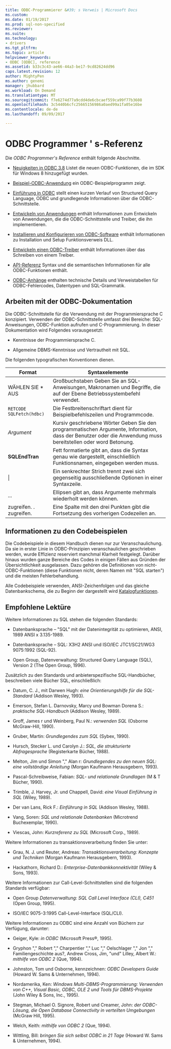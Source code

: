 ```yaml
---
title: ODBC-Programmierer &#39; s Verweis | Microsoft Docs
ms.custom: 
ms.date: 01/19/2017
ms.prod: sql-non-specified
ms.reviewer: 
ms.suite: 
ms.technology:
- drivers
ms.tgt_pltfrm: 
ms.topic: article
helpviewer_keywords:
- ODBC [ODBC], reference
ms.assetid: b33c3c43-ae66-44a3-be17-9cd82624dd96
caps.latest.revision: 12
author: MightyPen
ms.author: genemi
manager: jhubbard
ms.workload: On Demand
ms.translationtype: MT
ms.sourcegitcommit: f7e6274d77a9cdd4de6cbcaef559ca99f77b3608
ms.openlocfilehash: 3c5440b6cfc25665156986a0aed99a1fa05e16be
ms.contentlocale: de-de
ms.lasthandoff: 09/09/2017

---
```

# <a name="odbc-programmer39s-reference"></a>ODBC Programmer &#39; s-Referenz
Die *ODBC Programmer's Reference* enthält folgende Abschnitte.  
  
-   [Neuigkeiten in ODBC 3.8](../../odbc/reference/what-s-new-in-odbc-3-8.md) Listet die neuen ODBC-Funktionen, die im SDK für Windows 8 hinzugefügt wurden.  
  
-   [Beispiel-ODBC-Anwendung](../../odbc/reference/sample-odbc-program.md) ein ODBC-Beispielprogramm zeigt.  
  
-   [Einführung in ODBC](../../odbc/reference/introduction-to-odbc.md) stellt einen kurzen Verlauf von Structured Query Language, ODBC und grundlegende Informationen über die ODBC-Schnittstelle.  
  
-   [Entwickeln von Anwendungen](../../odbc/reference/develop-app/developing-applications.md) enthält Informationen zum Entwickeln von Anwendungen, die die ODBC-Schnittstelle und Treiber, die ihn implementieren.  
  
-   [Installieren und Konfigurieren von ODBC-Software](../../odbc/reference/install/installing-and-configuring-the-odbc-software.md) enthält Informationen zu Installation und Setup Funktionsverweis DLL.  
  
-   [Entwickeln einen ODBC-Treiber](../../odbc/reference/develop-driver/developing-an-odbc-driver.md) enthält Informationen über das Schreiben von einem Treiber.  
  
-   [API-Referenz](../../odbc/reference/syntax/odbc-reference.md) Syntax und die semantischen Informationen für alle ODBC-Funktionen enthält.  
  
-   [ODBC-Anhänge](../../odbc/reference/appendixes/odbc-appendixes.md) enthalten technische Details und Verweistabellen für ODBC-Fehlercodes, Datentypen und SQL-Grammatik.  
  
## <a name="working-with-the-odbc-documentation"></a>Arbeiten mit der ODBC-Dokumentation  
 Die ODBC-Schnittstelle für die Verwendung mit der Programmiersprache C konzipiert. Verwenden der ODBC-Schnittstelle umfasst drei Bereiche: SQL-Anweisungen, ODBC-Funktion aufrufen und C-Programmierung. In dieser Dokumentation wird Folgendes vorausgesetzt:  
  
-   Kenntnisse der Programmiersprache C.  
  
-   Allgemeine DBMS-Kenntnisse und Vertrautheit mit SQL.  
  
 Die folgenden typografischen Konventionen dienen.  
  
|Format|Syntaxelemente|  
|------------|--------------|  
|WÄHLEN SIE * AUS|Großbuchstaben Geben Sie an SQL-Anweisungen, Makronamen und Begriffe, die auf der Ebene Betriebssystembefehl verwendet.|  
|`RETCODE SQLFetch(hdbc)`|Die Festbreitenschriftart dient für Beispielbefehlszeilen und Programmcode.|  
|*Argument*|Kursiv geschriebene Wörter Geben Sie den programmatischen Argumente, Information, dass der Benutzer oder die Anwendung muss bereitstellen oder word Betonung.|  
|**SQLEndTran**|Fett formatierte gibt an, dass die Syntax genau wie dargestellt, einschließlich Funktionsnamen, eingegeben werden muss.|  
|&#124;|Ein senkrechter Strich trennt zwei sich gegenseitig ausschließende Optionen in einer Syntaxzeile.|  
|...|Ellipsen gibt an, dass Argumente mehrmals wiederholt werden können.|  
|zugreifen. . zugreifen.|Eine Spalte mit den drei Punkten gibt die Fortsetzung des vorherigen Codezeilen an.|  
  
## <a name="about-the-code-examples"></a>Informationen zu den Codebeispielen  
 Die Codebeispiele in diesem Handbuch dienen nur zur Veranschaulichung. Da sie in erster Linie in ODBC-Prinzipien veranschaulichen geschrieben werden, wurde Effizienz reserviert manchmal Klarheit festgelegt. Darüber hinaus wurden ganze Bereiche des Codes in einigen Fällen aus Gründen der Übersichtlichkeit ausgelassen. Dazu gehören die Definitionen von nicht-ODBC-Funktionen (diese Funktionen nicht, deren Namen mit "SQL starten") und die meisten Fehlerbehandlung.  
  
 Alle Codebeispiele verwenden, ANSI-Zeichenfolgen und das gleiche Datenbankschema, die zu Beginn der dargestellt wird [Katalogfunktionen](../../odbc/reference/develop-app/catalog-functions.md).  
  
## <a name="recommended-reading"></a>Empfohlene Lektüre  
 Weitere Informationen zu SQL stehen die folgenden Standards:  
  
-   Datenbanksprache – "SQL" mit der Datenintegrität zu optimieren, ANSI, 1989 ANSI x 3.135-1989.  
  
-   Datenbanksprache – SQL: X3H2 ANSI und ISO/IEC JTC1/SC21/WG3 9075:1992 (SQL-92).  
  
-   Open Group, Datenverwaltung: Structured Query Language (SQL), Version 2 (The Open Group, 1996).  
  
 Zusätzlich zu den Standards und anbieterspezifische SQL-Handbücher, beschreiben viele Bücher SQL, einschließlich:  
  
-   Datum, C. J., mit Darwen Hugh: *eine Orientierungshilfe für die SQL-Standard* (Addison Wesley, 1993).  
  
-   Emerson, Stefan L. Darnovsky, Marcy und Bowman Dorena S.: *praktische SQL-Handbuch* (Addison Wesley, 1989).  
  
-   Groff, James r und Weinberg, Paul N.: *verwenden SQL* (Osborne McGraw-Hill, 1990).  
  
-   Gruber, Martin: *Grundlegendes zum SQL* (Sybex, 1990).  
  
-   Hursch, Stecker L. und Carolyn J.: *SQL, die strukturierte Abfragesprache* (Registerkarte Bücher, 1988).  
  
-   Melton, Jim und Simon "," Alan r: *Grundlegendes zu den neuen SQL: eine vollständige Anleitung* (Morgan Kaufmann Herausgebern, 1993).  
  
-   Pascal-Schreibweise, Fabian: *SQL- und relationale Grundlagen* (M & T Bücher, 1990).  
  
-   Trimble, J. Harvey, Jr. und Chappell, David: *eine Visual Einführung in SQL* (Wiley, 1989).  
  
-   Der van Lans, Rick F.: *Einführung in SQL* (Addison Wesley, 1988).  
  
-   Vang, Soren: *SQL und relationale Datenbanken* (Microtrend Buchexemplar, 1990).  
  
-   Viescas, John: *Kurzreferenz zu SQL* (Microsoft Corp., 1989).  
  
 Weitere Informationen zu transaktionsverarbeitung finden Sie unter:  
  
-   Grau, N. J. und Reuter, Andreas: *Transaktionsverarbeitung: Konzepte und Techniken* (Morgan Kaufmann Herausgebern, 1993).  
  
-   Hackathorn, Richard D.: *Enterprise-Datenbankkonnektivität* (Wiley & Sons, 1993).  
  
 Weitere Informationen zur Call-Level-Schnittstellen sind die folgenden Standards verfügbar:  
  
-   Open Group *Datenverwaltung: SQL Call Level Interface (CLI), C451* (Open Group, 1995).  
  
-   ISO/IEC 9075-3:1995 Call-Level-Interface (SQL/CLI).  
  
 Weitere Informationen zu ODBC sind eine Anzahl von Büchern zur Verfügung, darunter:  
  
-   Geiger, Kyle: *in ODBC* (Microsoft Press®, 1995).  
  
-   Gryphon "," Robert "," Charpentier "," Luc "," Oelschlager "," Jon "," Familiengeschichte aus?, Andrew Cross, Jim, "und" Lilley, Albert W.: *mithilfe von ODBC 2* (Que, 1994).  
  
-   Johnston, Tom und Osborne, kennzeichnen: *ODBC Developers Guide* (Howard W. Sams & Unternehmen, 1994).  
  
-   Nordamerika, Ken: *Windows Multi-DBMS-Programmierung: Verwenden von C++, Visual Basic, ODBC, OLE 2 und Tools für DBMS-Projekte* (John Wiley & Sons, Inc., 1995).  
  
-   Stegman, Michael O. Signore, Robert und Creamer, John: *der ODBC-Lösung, die Open Database Connectivity in verteilten Umgebungen* (McGraw Hill, 1995).  
  
-   Welch, Keith: *mithilfe von ODBC 2* (Que, 1994).  
  
-   Wittling, Bill: *bringen Sie sich selbst ODBC in 21 Tage* (Howard W. Sams & Unternehmen, 1994).

